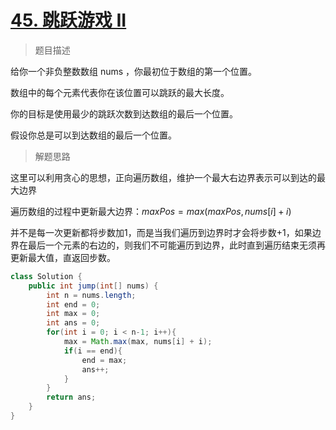 # [45. 跳跃游戏 II](https://leetcode.cn/problems/jump-game-ii/)

> 题目描述

给你一个非负整数数组 nums ，你最初位于数组的第一个位置。

数组中的每个元素代表你在该位置可以跳跃的最大长度。

你的目标是使用最少的跳跃次数到达数组的最后一个位置。

假设你总是可以到达数组的最后一个位置。

> 解题思路

这里可以利用贪心的思想，正向遍历数组，维护一个最大右边界表示可以到达的最大边界

遍历数组的过程中更新最大边界：$maxPos = max(maxPos, nums[i] +i)$

并不是每一次更新都将步数加1，而是当我们遍历到边界时才会将步数+1，如果边界在最后一个元素的右边的，则我们不可能遍历到边界，此时直到遍历结束无须再更新最大值，直返回步数。

```java
class Solution {
    public int jump(int[] nums) {
        int n = nums.length;
        int end = 0;
        int max = 0;
        int ans = 0;
        for(int i = 0; i < n-1; i++){
            max = Math.max(max, nums[i] + i);
            if(i == end){
                end = max;
                ans++;
            }
        }
        return ans;
    }
}
```

